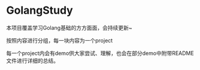 # GolangStudy

本项目覆盖学习Golang基础的方方面面，会持续更新~

按照内容进行分组，每一块内容为一个project

每一个project内会有demo供大家尝试、理解，也会在部分demo中附带README文件进行详细的总结。

